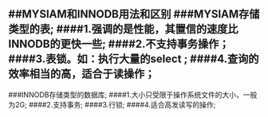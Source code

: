 ##MYSIAM和INNODB用法和区别
###MYSIAM存储类型的表;
####1.强调的是性能，其置信的速度比INNODB的更快一些;
####2.不支持事务操作；
####3.表锁。如：执行大量的select ;
####4.查询的效率相当的高，适合于读操作；
--
###INNODB存储类型的数据库;
####1.大小只受限于操作系统文件的大小，一般为2G;
####2.支持事务;
####3.行锁;
####4.适合高发读写的操作;
